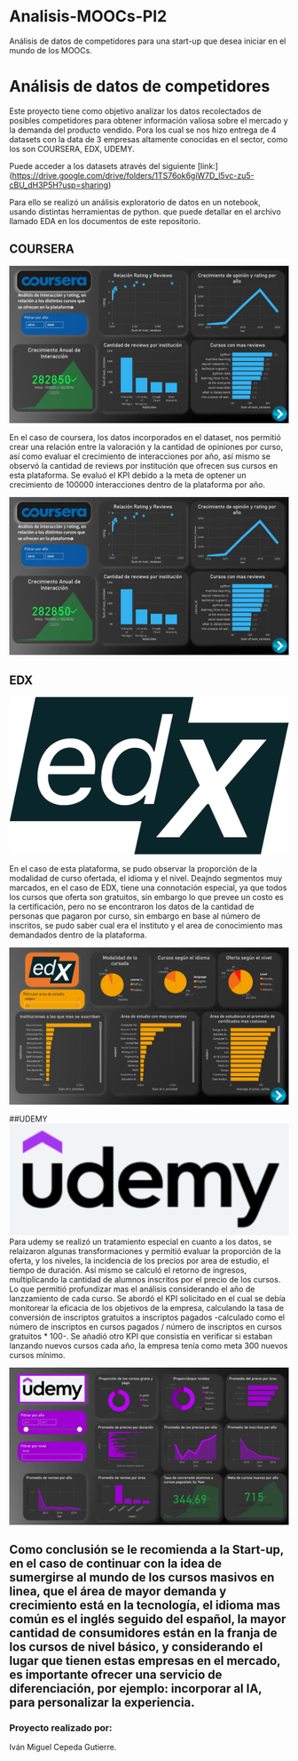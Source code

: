 # Analisis-MOOCs-PI2
Análisis de datos de competidores para una start-up que desea iniciar en el mundo de los MOOCs.

# Análisis de datos de competidores
Este proyecto tiene como objetivo analizar los datos recolectados de posibles competidores para obtener información valiosa sobre el mercado y la demanda del producto vendido. Pora los cual se nos hizo entrega de 4 datasets con la data de 3 empresas altamente conocidas en el sector, como los son COURSERA, EDX, UDEMY.

Puede acceder a los datasets através del siguiente [link:] (https://drive.google.com/drive/folders/1TS76ok6giW7D_l5vc-zu5-cBU_dH3P5H?usp=sharing)

Para ello se realizó un análisis exploratorio de datos en un notebook, usando distintas herramientas de python. que puede detallar en el archivo llamado EDA en los documentos de este repositorio.


## COURSERA
![](https://github.com/Ivan-Cepeda/Analisis-MOOCs-PI2/blob/main/src/cors.jpeg)

En el caso de coursera, los datos incorporados en el dataset, nos permitió crear una relación entre la valoración y la cantidad de opiniones por curso, así como evaluar el crecimiento de interacciones por año, así mismo se observó la cantidad de reviews por institución que ofrecen sus cursos en esta plataforma. Se evaluó el KPI debido a la meta de optener un crecimiento de 100000 interacciones dentro de la plataforma por año. 

![](https://github.com/Ivan-Cepeda/Analisis-MOOCs-PI2/blob/main/src/cors.jpeg)

## EDX
![](https://github.com/Ivan-Cepeda/Analisis-MOOCs-PI2/blob/main/src/edx.png)

En el caso de esta plataforma, se pudo observar la proporción de la modalidad de curso ofertada, el idioma y el nivel. Deajndo segmentos muy marcados, en el caso de EDX, tiene una connotación especial, ya que todos los cursos que oferta son gratuitos, sin embargo lo que prevee un costo es la certificación, pero no se encontraron los datos de la cantidad de personas que pagaron por curso, sin embargo en base al número de inscritos, se pudo saber cual era el instituto y el area de conocimiento mas demandados dentro de la plataforma. 

![](https://github.com/Ivan-Cepeda/Analisis-MOOCs-PI2/blob/main/src/edxs.jpeg)

##UDEMY
![](https://github.com/Ivan-Cepeda/Analisis-MOOCs-PI2/blob/main/src/udemy.png)
Para udemy se realizó un tratamiento especial en cuanto a los datos, se relaizaron algunas transformaciones y permitió evaluar la proporción de la oferta, y los niveles, la incidencia de los precios por area de estudio, el tiempo de duración. Así mismo se calculó el retorno de ingresos, multiplicando la cantidad de alumnos inscritos por el precio de los cursos. Lo que permitió profundizar mas el análisis considerando el año de lanzzamiento de cada curso. Se abordó el KPI solicitado en el cual  se debía monitorear la eficacia de los objetivos de la empresa, calculando la tasa de conversión de inscriptos gratuitos a inscriptos pagados -calculado como el número de inscriptos en cursos pagados / número de inscriptos en cursos gratuitos * 100-. Se añadió otro KPI que consistía en verificar si estaban lanzando nuevos cursos cada año, la empresa tenía como meta 300 nuevos cursos mínimo.

![](https://github.com/Ivan-Cepeda/Analisis-MOOCs-PI2/blob/main/src/udem.jpeg)

## Como conclusión se le recomienda a la Start-up, en el caso de continuar con la idea de sumergirse al mundo de los cursos masivos en linea, que el área de mayor demanda y crecimiento está en la tecnología, el idioma mas común es el inglés seguido del español, la mayor cantidad de consumidores están en la franja de los cursos de nivel básico, y considerando el lugar que tienen estas empresas en el mercado, es importante ofrecer una servicio de diferenciación, por ejemplo: incorporar al IA, para personalizar la experiencia.  

### Proyecto realizado por:
Iván Miguel Cepeda Gutierre.

